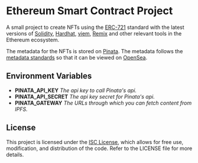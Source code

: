 # Ethereum Smart Contract Project

A small project to create NFTs using the [ERC-721](https://ethereum.org/en/developers/docs/standards/tokens/erc-721/) standard with the latest versions of [Solidity](https://soliditylang.org/), [Hardhat](https://hardhat.org/), [viem](https://viem.sh/docs/getting-started.html), [Remix](https://remix.ethereum.org) and other relevant tools in the Ethereum ecosystem.

The metadata for the NFTs is stored on [Pinata](https://app.pinata.cloud). The metadata follows the [metadata standards](https://docs.opensea.io/docs/metadata-standards) so that it can be viewed on [OpenSea](https://opensea.io/).

## Environment Variables

- **PINATA_API_KEY** <i>The api key to call Pinata's api.</i>
- **PINATA_API_SECRET** <i>The api key secret for Pinata's api.</i>
- **PINATA_GATEWAY** <i>The URLs through which you can fetch content from IPFS.</i>


## License

This project is licensed under the [ISC License](https://www.isc.org/licenses/), which allows for free use, modification, and distribution of the code. Refer to the LICENSE file for more details.
